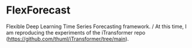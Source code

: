 # FlexForecast
Flexible Deep Learning Time Series Forecasting framework. /
At this time, I am reproducing the experiments of the iTransformer repo (https://github.com/thuml/iTransformer/tree/main). 
